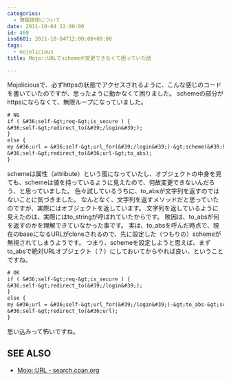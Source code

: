 ```yaml
---
categories:
  - 情報技術について
date: 2011-10-04 12:00:00
id: 469
iso8601: 2011-10-04T12:00:00+09:00
tags:
  - mojolicious
title: Mojo::URLでschemeが変更できなくて困っていた話

---
```


Mojoliciousで、必ずhttpsの状態でアクセスされるように、こんな感じのコードを書いていたのですが、思ったように動かなくて困りました。
schemeの部分がhttpsにならなくて、無限ループになっていました。
```default
# NG
if ( &#36;self-&gt;req-&gt;is_secure ) {
&#36;self-&gt;redirect_to(&#39;/login&#39;);
}
else {
my &#36;url = &#36;self-&gt;url_for(&#39;/login&#39;)-&gt;scheme(&#39;https&#39;);
&#36;self-&gt;redirect_to(&#36;url-&gt;to_abs);
}
```
schemeは属性（attribute）という風になっていたし、オブジェクトの中身を見ても、schemeは値を持っているように見えたので、何故変更できないんだろう、と思っていました。
色々試しているうちに、to_absが文字列を返すのではないことに気づきました。
なんとなく、文字列を返すメソッドだと思っていたのですが、実際にはオブジェクトを返しています。
文字列を返しているように見えたのは、実際にはto_stringが呼ばれていたからです。
敗因は、to_absが何を返すのかを理解できていなかった事です。
実は、to_absを呼んだ時点で、現在のbaseになるURLがcloneされるので、先に設定した（つもりの）schemeが無視されてしまうようです。
つまり、schemeを設定しようと思えば、まずto_absで絶対URLオブジェクト（？）にしておいてからやれば良い、ということですね。
```default
# OK
if ( &#36;self-&gt;req-&gt;is_secure ) {
&#36;self-&gt;redirect_to(&#39;/login&#39;);
}
else {
my &#36;url = &#36;self-&gt;url_for(&#39;/login&#39;)-&gt;to_abs-&gt;scheme(&#39;https&#39;);
&#36;self-&gt;redirect_to(&#36;url);
}
```
思い込みって怖いですね。
<div id="see_also">
<h2>SEE ALSO</h2>
<ul>
<li><a href="http://search.cpan.org/dist/Mojolicious/lib/Mojo/URL.pm" target="_blank">Mojo::URL - search.cpan.org</a></li>
</ul>
</div>
    	